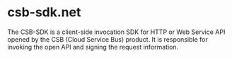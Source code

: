 # csb-sdk.net
The CSB-SDK is a client-side invocation SDK for HTTP or Web Service API opened by the CSB (Cloud Service Bus) product. It is responsible for invoking the open API and signing the request information.
